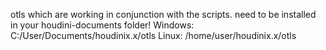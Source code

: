 otls which are working in conjunction with the scripts.
need to be installed in your houdini-documents folder!
Windows: C:/User/Documents/houdinix.x/otls
Linux: /home/user/houdinix.x/otls
